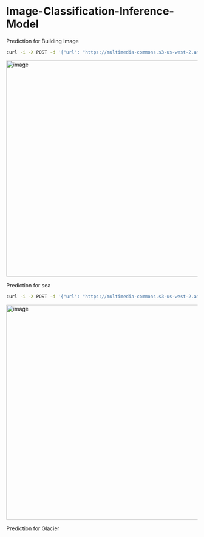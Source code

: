 # Image-Classification-Inference-Model

Prediction for Building Image

```sh
curl -i -X POST -d '{"url": "https://multimedia-commons.s3-us-west-2.amazonaws.com/data/images/139/136/139136bb43e41df8949f873fb44af.jpg"}' https://bveo5csfsh.execute-api.us-east-2.amazonaws.com/prod
```

<img width="568" alt="image" src="https://user-images.githubusercontent.com/90411969/205808746-fe1705f2-20d9-4ad3-81c8-46e8d418a38a.png">


Prediction for sea


```sh
curl -i -X POST -d '{"url": "https://multimedia-commons.s3-us-west-2.amazonaws.com/data/images/139/019/1390196df443f2cf614f2255ae75fcf8.jpg"}' https://bveo5csfsh.execute-api.us-east-2.amazonaws.com/prod
```

<img width="565" alt="image" src="https://user-images.githubusercontent.com/90411969/205808567-fd39b8f1-cf05-4381-a4a5-5416c05f0745.png">

Prediction for Glacier
